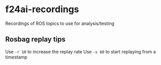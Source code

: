 # f24ai-recordings
Recordings of ROS topics to use for analysis/testing

## Rosbag replay tips
Use ` -r 10 ` to increase the replay rate
Use ` -s 60 ` to start replaying from a timestamp

